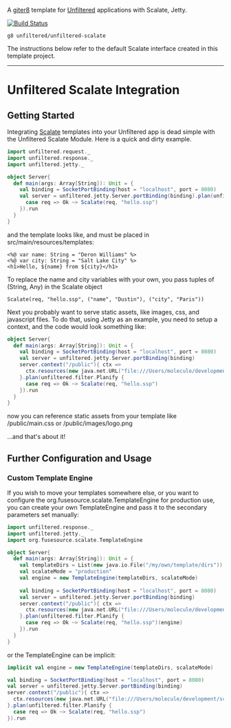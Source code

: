 A [giter8][g8] template for [Unfiltered][unfiltered] applications with Scalate, Jetty.

[![Build Status](https://travis-ci.com/unfiltered/unfiltered-scalate.g8.svg?branch=master)](https://travis-ci.com/unfiltered/unfiltered-scalate.g8)

[g8]: http://github.com/foundweekends/giter8#readme
[unfiltered]: http://github.com/unfiltered/unfiltered#readme


    g8 unfiltered/unfiltered-scalate

The instructions below refer to the default Scalate interface created
in this template project.

--------------------------------------------------------------------------------------

# Unfiltered Scalate Integration

## Getting Started

Integrating [Scalate](https://scalate.github.io/scalate/) templates into your Unfiltered app is dead simple with the Unfiltered Scalate Module.  Here is a quick and dirty example.

```scala
import unfiltered.request._
import unfiltered.response._
import unfiltered.jetty._

object Server{
  def main(args: Array[String]): Unit = {
    val binding = SocketPortBinding(host = "localhost", port = 8080)
    val server = unfiltered.jetty.Server.portBinding(binding).plan(unfiltered.filter.Planify {
      case req => Ok ~> Scalate(req, "hello.ssp")
    }).run
  }
}
```

and the template looks like, and must be placed in src/main/resources/templates:

    <%@ var name: String = "Deron Williams" %>
    <%@ var city: String = "Salt Lake City" %>
    <h1>Hello, ${name} from ${city}</h1>

To replace the name and city variables with your own, you pass tuples of (String, Any) in the Scalate object

    Scalate(req, "hello.ssp", ("name", "Dustin"), ("city", "Paris"))

Next you probably want to serve static assets, like images, css, and javascript files.  To do that, using Jetty as an example, you need to setup a context, and the code would look something like:

```scala
object Server{
  def main(args: Array[String]): Unit = {
    val binding = SocketPortBinding(host = "localhost", port = 8080)
    val server = unfiltered.jetty.Server.portBinding(binding)
    server.context("/public"){ ctx =>
      ctx.resources(new java.net.URL("file:///Users/molecule/development/scalate_demo/src/main/resources/public"))
    }.plan(unfiltered.filter.Planify {
      case req => Ok ~> Scalate(req, "hello.ssp")
    }).run
  }
}
```

now you can reference static assets from your template like /public/main.css or /public/images/logo.png

...and that's about it!

## Further Configuration and Usage

### Custom Template Engine
If you wish to move your templates somewhere else, or you want to configure the org.fusesource.scalate.TemplateEngine for production use, you can create your own TemplateEngine and pass it to the secondary parameters set manually:

```scala
import unfiltered.response._
import unfiltered.jetty._
import org.fusesource.scalate.TemplateEngine

object Server{
  def main(args: Array[String]): Unit = {
    val templateDirs = List(new java.io.File("/my/own/template/dirs"))
    val scalateMode = "production"
    val engine = new TemplateEngine(templateDirs, scalateMode)
    
    val binding = SocketPortBinding(host = "localhost", port = 8080)
    val server = unfiltered.jetty.Server.portBinding(binding)
    server.context("/public"){ ctx =>
      ctx.resources(new java.net.URL("file:///Users/molecule/development/scalate_demo/src/main/resources/public"))
    }.plan(unfiltered.filter.Planify {
      case req => Ok ~> Scalate(req, "hello.ssp")(engine)
    }).run
  }
}
```

or the TemplateEngine can be implicit:

```scala
implicit val engine = new TemplateEngine(templateDirs, scalateMode)

val binding = SocketPortBinding(host = "localhost", port = 8080)
val server = unfiltered.jetty.Server.portBinding(binding)
server.context("/public"){ ctx =>
  ctx.resources(new java.net.URL("file:///Users/molecule/development/scalate_demo/src/main/resources/public"))
}.plan(unfiltered.filter.Planify {
  case req => Ok ~> Scalate(req, "hello.ssp")
}).run
```
